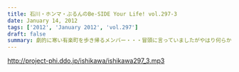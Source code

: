 ```yaml
---
title: 石川・ホンマ・ぶるんのBe-SIDE Your Life! vol.297-3
date: January 14, 2012
tags: ['2012', 'January 2012', 'vol.297']
draft: false
summary: 劇的に寒い有楽町を歩き帰るメンバー・・・冒頭に言っていましたがやはり何らかのカタチで「溜め録り」＝「ためどり」をすべきだったのでは～～いつかあるのかな・・・NAMAE
---
```


http://project-phi.ddo.jp/ishikawa/ishikawa297_3.mp3
